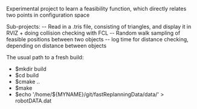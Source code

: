 <p>Experimental project to learn a feasibility function, which directly relates two
points in configuration space</p>

<p>Sub-projects:
 -- Read in a .tris file, consisting of triangles, and display it in RVIZ + doing
 collision checking with FCL
 -- Random walk sampling of feasible positions between two objects
 -- log time for distance checking, depending on distance between objects</p>


<p>The usual path to a fresh build:</p>

<ul>
<li>$mkdir build
<li>$cd build
<li>$cmake ..
<li>$make

<li>$echo '/home/${MYNAME}/git/fastReplanningData/data/' > robotDATA.dat
</ul>
